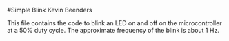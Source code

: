 #Simple Blink Kevin Beenders

This file contains the code to blink an LED on and off on the microcontroller at a 50% duty cycle. The approximate frequency of the blink is about 1 Hz. 
